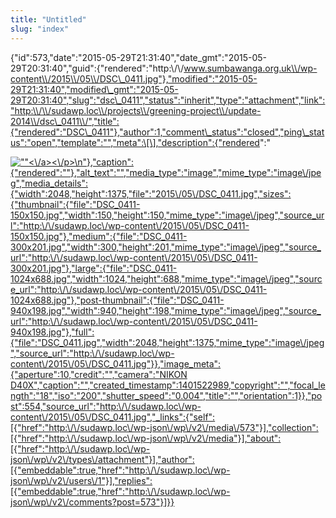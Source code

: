 ```yaml
---
title: "Untitled"
slug: "index"
---
```


{"id":573,"date":"2015-05-29T21:31:40","date\_gmt":"2015-05-29T20:31:40","guid":{"rendered":"http:\\/\\/www.sumbawanga.org.uk\\/wp-content\\/2015\\/05\\/DSC\_0411.jpg"},"modified":"2015-05-29T21:31:40","modified\_gmt":"2015-05-29T20:31:40","slug":"dsc\_0411","status":"inherit","type":"attachment","link":"http:\\/\\/sudawp.loc\\/projects\\/greening-project\\/update-2014\\/dsc\_0411\\/","title":{"rendered":"DSC\_0411"},"author":1,"comment\_status":"closed","ping\_status":"open","template":"","meta":\[\],"description":{"rendered":"

[![\"\"](\"http:\/\/sudawp.loc\/wp-content\/2015\/05\/DSC_0411-300x201.jpg\")<\\/a><\\/p>\\n"},"caption":{"rendered":""},"alt\_text":"","media\_type":"image","mime\_type":"image\\/jpeg","media\_details":{"width":2048,"height":1375,"file":"2015\\/05\\/DSC\_0411.jpg","sizes":{"thumbnail":{"file":"DSC\_0411-150x150.jpg","width":150,"height":150,"mime\_type":"image\\/jpeg","source\_url":"http:\\/\\/sudawp.loc\\/wp-content\\/2015\\/05\\/DSC\_0411-150x150.jpg"},"medium":{"file":"DSC\_0411-300x201.jpg","width":300,"height":201,"mime\_type":"image\\/jpeg","source\_url":"http:\\/\\/sudawp.loc\\/wp-content\\/2015\\/05\\/DSC\_0411-300x201.jpg"},"large":{"file":"DSC\_0411-1024x688.jpg","width":1024,"height":688,"mime\_type":"image\\/jpeg","source\_url":"http:\\/\\/sudawp.loc\\/wp-content\\/2015\\/05\\/DSC\_0411-1024x688.jpg"},"post-thumbnail":{"file":"DSC\_0411-940x198.jpg","width":940,"height":198,"mime\_type":"image\\/jpeg","source\_url":"http:\\/\\/sudawp.loc\\/wp-content\\/2015\\/05\\/DSC\_0411-940x198.jpg"},"full":{"file":"DSC\_0411.jpg","width":2048,"height":1375,"mime\_type":"image\\/jpeg","source\_url":"http:\\/\\/sudawp.loc\\/wp-content\\/2015\\/05\\/DSC\_0411.jpg"}},"image\_meta":{"aperture":10,"credit":"","camera":"NIKON D40X","caption":"","created\_timestamp":1401522989,"copyright":"","focal\_length":"18","iso":"200","shutter\_speed":"0.004","title":"","orientation":1}},"post":554,"source\_url":"http:\\/\\/sudawp.loc\\/wp-content\\/2015\\/05\\/DSC\_0411.jpg","\_links":{"self":\[{"href":"http:\\/\\/sudawp.loc\\/wp-json\\/wp\\/v2\\/media\\/573"}\],"collection":\[{"href":"http:\\/\\/sudawp.loc\\/wp-json\\/wp\\/v2\\/media"}\],"about":\[{"href":"http:\\/\\/sudawp.loc\\/wp-json\\/wp\\/v2\\/types\\/attachment"}\],"author":\[{"embeddable":true,"href":"http:\\/\\/sudawp.loc\\/wp-json\\/wp\\/v2\\/users\\/1"}\],"replies":\[{"embeddable":true,"href":"http:\\/\\/sudawp.loc\\/wp-json\\/wp\\/v2\\/comments?post=573"}\]}}](http:\/\/sudawp.loc\/wp-content\/2015\/05\/DSC_0411.jpg)